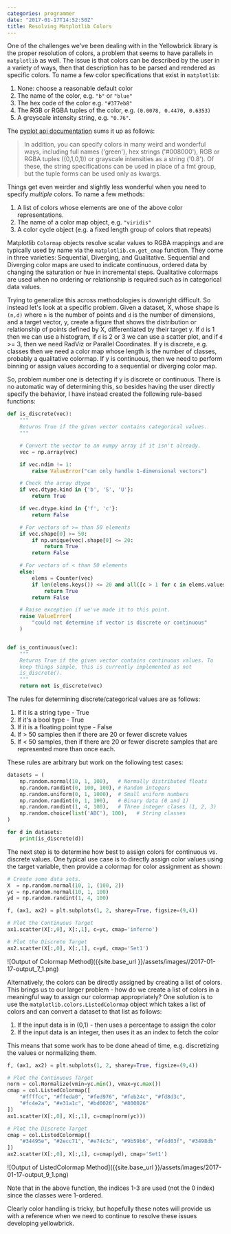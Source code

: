 ```yaml
---
categories: programmer
date: "2017-01-17T14:52:50Z"
title: Resolving Matplotlib Colors
---
```


One of the challenges we've been dealing with in the Yellowbrick library is the proper resolution of colors, a problem that seems to have parallels in `matplotlib` as well. The issue is that colors can be described by the user in a variety of ways, then that description has to be parsed and rendered as specific colors. To name a few color specifications that exist in `matplotlib`:

1. None: choose a reasonable default color
2. The name of the color, e.g. `"b"` or `"blue"`
3. The hex code of the color e.g. `"#377eb8"`
4. The RGB or RGBA tuples of the color, e.g. `(0.0078, 0.4470, 0.6353)`
5. A greyscale intensity string, e.g. `"0.76"`.

The [pyplot api documentation](http://matplotlib.org/api/pyplot_api.html) sums it up as follows:

> In addition, you can specify colors in many weird and wonderful ways, including full names ('green'), hex strings ('#008000'), RGB or RGBA tuples ((0,1,0,1)) or grayscale intensities as a string ('0.8'). Of these, the string specifications can be used in place of a fmt group, but the tuple forms can be used only as kwargs.

Things get even weirder and slightly less wonderful when you need to specify _multiple_ colors. To name a few methods:

1. A list of colors whose elements are one of the above color representations.
2. The name of a color map object, e.g. `"viridis"`
3. A color cycle object (e.g. a fixed length group of colors that repeats)

Matplotlib `Colormap` objects resolve scalar values to RGBA mappings and are typically used by name via the `matplotlib.cm.get_cmap` function. They come in three varieties: Sequential, Diverging, and Qualitative. Sequential and Diverging color maps are used to indicate continuous, ordered data by changing the saturation or hue in incremental steps. Qualitative colormaps are used when no ordering or relationship is required such as in categorical data values.

Trying to generalize this across methodologies is downright difficult. So instead let's look at a specific problem. Given a dataset, X, whose shape is `(n,d)` where `n` is the number of points and `d` is the number of dimensions, and a target vector, y, create a figure that shows the distribution or relationship of points defined by X, differentiated by their target y. If `d` is 1 then we can use a histogram, if `d` is 2 or 3 we can use a scatter plot, and if `d` >= 3, then we need RadViz or Parallel Coordinates. If y is discrete, e.g. classes then we need a color map whose length is the number of classes, probably a qualitative colormap. If y is continuous, then we need to perform binning or assign values according to a sequential or diverging color map.

So, problem number one is detecting if y is discrete or continuous. There is no automatic way of determining this, so besides having the user directly specify the behavior, I have instead created the following rule-based functions:


```python
def is_discrete(vec):
    """
    Returns True if the given vector contains categorical values.
    """

    # Convert the vector to an numpy array if it isn't already.
    vec = np.array(vec)

    if vec.ndim != 1:
        raise ValueError("can only handle 1-dimensional vectors")

    # Check the array dtype
    if vec.dtype.kind in {'b', 'S', 'U'}:
        return True

    if vec.dtype.kind in {'f', 'c'}:
        return False

    # For vectors of >= than 50 elements
    if vec.shape[0] >= 50:
        if np.unique(vec).shape[0] <= 20:
            return True
        return False

    # For vectors of < than 50 elements
    else:
        elems = Counter(vec)
        if len(elems.keys()) <= 20 and all([c > 1 for c in elems.values()]):
            return True
        return False

    # Raise exception if we've made it to this point.
    raise ValueError(
        "could not determine if vector is discrete or continuous"
    )


def is_continuous(vec):
    """
    Returns True if the given vector contains continuous values. To
    keep things simple, this is currently implemented as not
    is_discrete().
    """
    return not is_discrete(vec)
```

The rules for determining discrete/categorical values are as follows:

1. If it is a string type - True
2. If it's a bool type - True
3. If it is a floating point type - False
4. If > 50 samples then if there are 20 or fewer discrete values
5. If < 50 samples, then if there are 20 or fewer discrete samples that
   are represented more than once each.

These rules are arbitrary but work on the following test cases:


```python
datasets = (
    np.random.normal(10, 1, 100),   # Normally distributed floats
    np.random.randint(0, 100, 100), # Random integers
    np.random.uniform(0, 1, 1000),  # Small uniform numbers
    np.random.randint(0, 1, 100),   # Binary data (0 and 1)
    np.random.randint(1, 4, 100),   # Three integer clases (1, 2, 3)
    np.random.choice(list('ABC'), 100),   # String classes
)

for d in datasets:
    print(is_discrete(d))
```

The next step is to determine how best to assign colors for continuous vs. discrete values. One typical use case is to directly assign color values using the target variable, then provide a colormap for color assignment as shown:


```python
# Create some data sets.
X  = np.random.normal(10, 1, (100, 2))
yc = np.random.normal(10, 1, 100)
yd = np.random.randint(1, 4, 100)
```


```python
f, (ax1, ax2) = plt.subplots(1, 2, sharey=True, figsize=(9,4))

# Plot the Continuous Target
ax1.scatter(X[:,0], X[:,1], c=yc, cmap='inferno')

# Plot the Discrete Target
ax2.scatter(X[:,0], X[:,1], c=yd, cmap='Set1')
```

![Output of Colormap Method]({{site.base_url }}/assets/images//2017-01-17-output_7_1.png)


Alternatively, the colors can be directly assigned by creating a list of colors. This brings us to our larger problem - how do we create a list of colors in a meaningful way to assign our colormap appropriately? One solution is to use the `matplotlib.colors.ListedColormap` object which takes a list of colors and can convert a dataset to that list as follows:

1. If the input data is in (0,1) - then uses a percentage to assign the color
2. If the input data is an integer, then uses it as an index to fetch the color

This means that some work has to be done ahead of time, e.g. discretizing the values or normalizing them.


```python
f, (ax1, ax2) = plt.subplots(1, 2, sharey=True, figsize=(9,4))

# Plot the Continuous Target
norm = col.Normalize(vmin=yc.min(), vmax=yc.max())
cmap = col.ListedColormap([
    "#ffffcc", "#ffeda0", "#fed976", "#feb24c", "#fd8d3c",
    "#fc4e2a", "#e31a1c", "#bd0026", "#800026"
])
ax1.scatter(X[:,0], X[:,1], c=cmap(norm(yc)))

# Plot the Discrete Target
cmap = col.ListedColormap([
    "#34495e", "#2ecc71", "#e74c3c", "#9b59b6", "#f4d03f", "#3498db"
])
ax2.scatter(X[:,0], X[:,1], c=cmap(yd), cmap='Set1')
```

![Output of ListedColormap Method]({{site.base_url }}/assets/images/2017-01-17-output_9_1.png)


Note that in the above function, the indices 1-3 are used (not the 0 index) since the classes were 1-ordered.

Clearly color handling is tricky, but hopefully these notes will provide us with a reference when we need to continue to resolve these issues developing yellowbrick.
